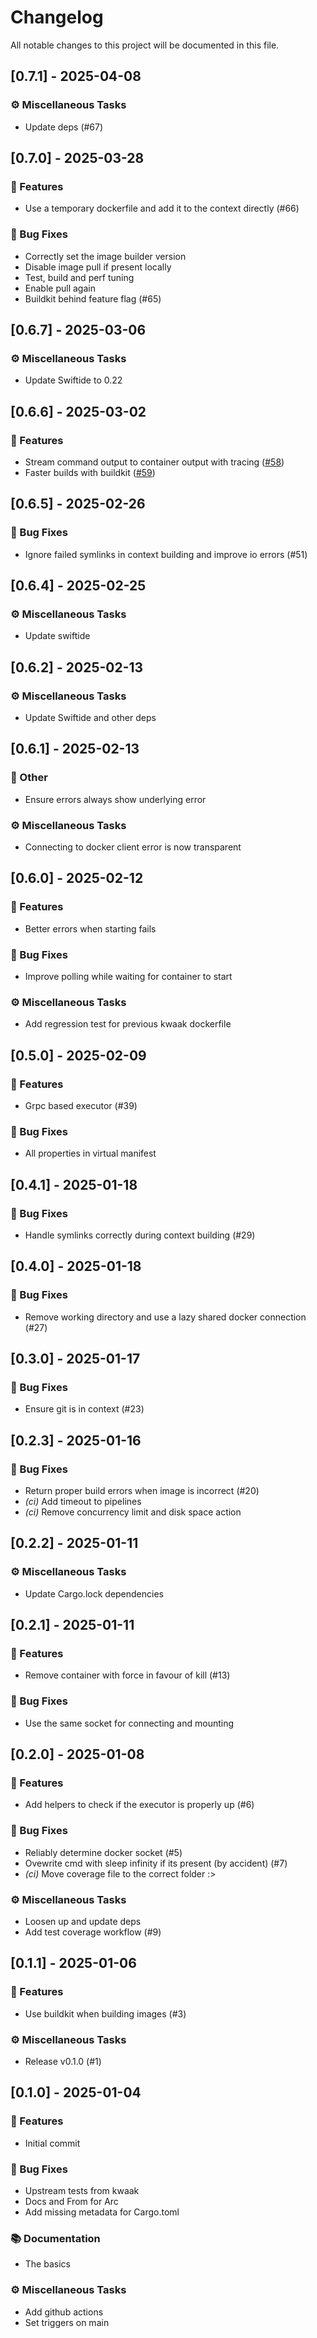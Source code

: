 # Changelog

All notable changes to this project will be documented in this file.

## [0.7.1] - 2025-04-08

### ⚙️ Miscellaneous Tasks

- Update deps (#67)

<!-- generated by git-cliff -->
## [0.7.0] - 2025-03-28

### 🚀 Features

- Use a temporary dockerfile and add it to the context directly (#66)

### 🐛 Bug Fixes

- Correctly set the image builder version
- Disable image pull if present locally
- Test, build and perf tuning
- Enable pull again
- Buildkit behind feature flag (#65)

<!-- generated by git-cliff -->
## [0.6.7] - 2025-03-06

### ⚙️ Miscellaneous Tasks

- Update Swiftide to 0.22

<!-- generated by git-cliff -->
## [0.6.6] - 2025-03-02

### 🚀 Features

- Stream command output to container output with tracing ([#58](https://github.com/bosun-ai/swiftide-docker-executor/pull/58))
- Faster builds with buildkit ([#59](https://github.com/bosun-ai/swiftide-docker-executor/pull/59))

<!-- generated by git-cliff -->
## [0.6.5] - 2025-02-26

### 🐛 Bug Fixes

- Ignore failed symlinks in context building and improve io errors (#51)

<!-- generated by git-cliff -->
## [0.6.4] - 2025-02-25

### ⚙️ Miscellaneous Tasks

- Update swiftide

<!-- generated by git-cliff -->
<!-- generated by git-cliff -->
## [0.6.2] - 2025-02-13

### ⚙️ Miscellaneous Tasks

- Update Swiftide and other deps

<!-- generated by git-cliff -->
## [0.6.1] - 2025-02-13

### 💼 Other

- Ensure errors always show underlying error

### ⚙️ Miscellaneous Tasks

- Connecting to docker client error is now transparent

<!-- generated by git-cliff -->
## [0.6.0] - 2025-02-12

### 🚀 Features

- Better errors when starting fails

### 🐛 Bug Fixes

- Improve polling while waiting for container to start

### ⚙️ Miscellaneous Tasks

- Add regression test for previous kwaak dockerfile

<!-- generated by git-cliff -->
## [0.5.0] - 2025-02-09

### 🚀 Features

- Grpc based executor (#39)

### 🐛 Bug Fixes

- All properties in virtual manifest

<!-- generated by git-cliff -->
<!-- generated by git-cliff -->
## [0.4.1] - 2025-01-18

### 🐛 Bug Fixes

- Handle symlinks correctly during context building (#29)

<!-- generated by git-cliff -->
## [0.4.0] - 2025-01-18

### 🐛 Bug Fixes

- Remove working directory and use a lazy shared docker connection (#27)

<!-- generated by git-cliff -->
<!-- generated by git-cliff -->
## [0.3.0] - 2025-01-17

### 🐛 Bug Fixes

- Ensure git is in context (#23)

<!-- generated by git-cliff -->
## [0.2.3] - 2025-01-16

### 🐛 Bug Fixes

- Return proper build errors when image is incorrect (#20)
- *(ci)* Add timeout to pipelines
- *(ci)* Remove concurrency limit and disk space action

<!-- generated by git-cliff -->
## [0.2.2] - 2025-01-11

### ⚙️ Miscellaneous Tasks

- Update Cargo.lock dependencies

<!-- generated by git-cliff -->
## [0.2.1] - 2025-01-11

### 🚀 Features

- Remove container with force in favour of kill (#13)

### 🐛 Bug Fixes

- Use the same socket for connecting and mounting

<!-- generated by git-cliff -->
## [0.2.0] - 2025-01-08

### 🚀 Features

- Add helpers to check if the executor is properly up (#6)

### 🐛 Bug Fixes

- Reliably determine docker socket (#5)
- Ovewrite cmd with sleep infinity if its present (by accident) (#7)
- *(ci)* Move coverage file to the correct folder :>

### ⚙️ Miscellaneous Tasks

- Loosen up and update deps
- Add test coverage workflow (#9)

<!-- generated by git-cliff -->
## [0.1.1] - 2025-01-06

### 🚀 Features

- Use buildkit when building images (#3)

### ⚙️ Miscellaneous Tasks

- Release v0.1.0 (#1)

<!-- generated by git-cliff -->
## [0.1.0] - 2025-01-04

### 🚀 Features

- Initial commit

### 🐛 Bug Fixes

- Upstream tests from kwaak
- Docs and From for Arc<dyn ToolExecutor>
- Add missing metadata for Cargo.toml

### 📚 Documentation

- The basics

### ⚙️ Miscellaneous Tasks

- Add github actions
- Set triggers on main

<!-- generated by git-cliff -->
